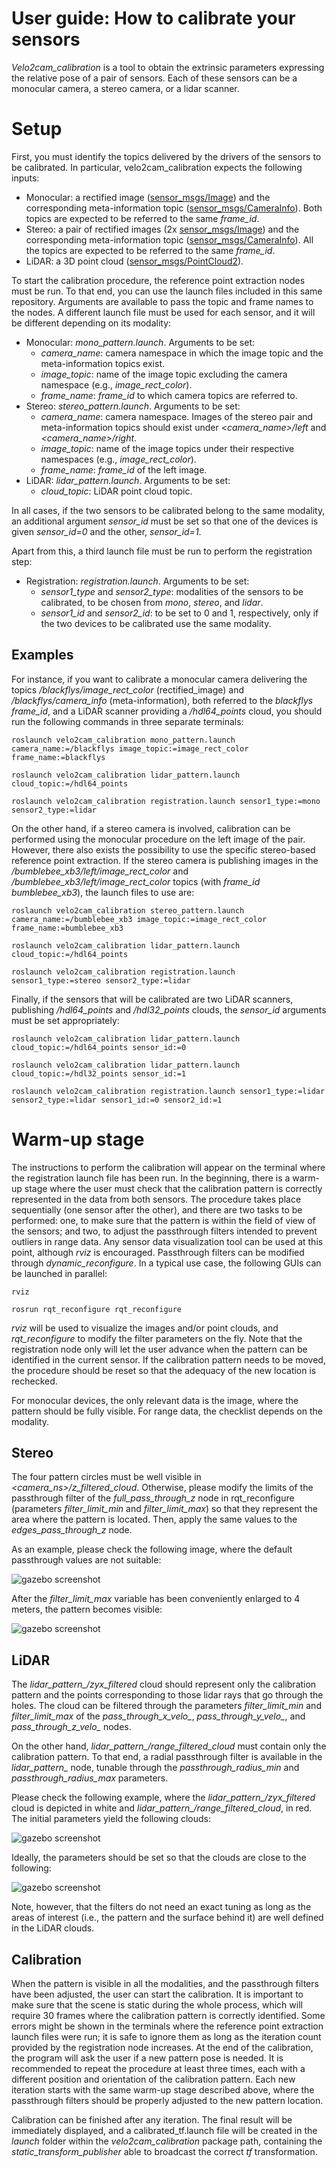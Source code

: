 # User guide: How to calibrate your sensors
*Velo2cam_calibration* is a tool to obtain the extrinsic parameters expressing the relative pose of a pair of sensors. Each of these sensors can be a monocular camera, a stereo camera, or a lidar scanner.

# Setup #
First, you must identify the topics delivered by the drivers of the sensors to be calibrated. In particular, velo2cam_calibration expects the following inputs:
* Monocular: a rectified image ([sensor_msgs/Image](http://docs.ros.org/api/sensor_msgs/html/msg/Image.html)) and the corresponding meta-information topic ([sensor_msgs/CameraInfo](http://docs.ros.org/api/sensor_msgs/html/msg/CameraInfo.html)). Both topics are expected to be referred to the same *frame_id*.
* Stereo: a pair of rectified images (2x [sensor_msgs/Image](http://docs.ros.org/api/sensor_msgs/html/msg/Image.html)) and the corresponding meta-information topic ([sensor_msgs/CameraInfo](http://docs.ros.org/api/sensor_msgs/html/msg/CameraInfo.html)). All the topics are expected to be referred to the same *frame_id*.
* LiDAR: a 3D point cloud ([sensor_msgs/PointCloud2](http://docs.ros.org/api/sensor_msgs/html/msg/PointCloud2.html)).

To start the calibration procedure, the reference point extraction nodes must be run. To that end, you can use the launch files included in this same repository. Arguments are available to pass the topic and frame names to the nodes. A different launch file must be used for each sensor, and it will be different depending on its modality:

* Monocular: *mono_pattern.launch*. Arguments to be set:
    * *camera_name*: camera namespace in which the image topic and the meta-information topics exist.
    * *image_topic*: name of the image topic excluding the camera namespace (e.g., *image_rect_color*).
    * *frame_name*: *frame_id* to which camera topics are referred to.
* Stereo: *stereo_pattern.launch*. Arguments to be set:
    * *camera_name*: camera namespace. Images of the stereo pair and meta-information topics should exist under *<camera_name>/left* and *<camera_name>/right*.
    * *image_topic*: name of the image topics under their respective namespaces (e.g., *image_rect_color*).
    * *frame_name*: *frame_id* of the left image.
* LiDAR: *lidar_pattern.launch*. Arguments to be set:
    * *cloud_topic*: LiDAR point cloud topic.

In all cases, if the two sensors to be calibrated belong to the same modality, an additional argument *sensor_id* must be set so that one of the devices is given *sensor_id=0* and the other, *sensor_id=1*.

Apart from this, a third launch file must be run to perform the registration step:
* Registration: *registration.launch*. Arguments to be set:
    * *sensor1_type* and *sensor2_type*: modalities of the sensors to be calibrated, to be chosen from *mono*, *stereo*, and *lidar*.
    * *sensor1_id* and *sensor2_id*: to be set to 0 and 1, respectively, only if the two devices to be calibrated use the same modality.

## Examples ##
For instance, if you want to calibrate a monocular camera delivering the topics */blackflys/image_rect_color* (rectified_image) and */blackflys/camera_info* (meta-information), both referred to the *blackflys* *frame_id*, and a LiDAR scanner providing a */hdl64_points* cloud, you should run the following commands in three separate terminals:

```roslaunch velo2cam_calibration mono_pattern.launch camera_name:=/blackflys image_topic:=image_rect_color frame_name:=blackflys```

```roslaunch velo2cam_calibration lidar_pattern.launch cloud_topic:=/hdl64_points```

```roslaunch velo2cam_calibration registration.launch sensor1_type:=mono sensor2_type:=lidar```


On the other hand, if a stereo camera is involved, calibration can be performed using the monocular procedure on the left image of the pair. However, there also exists the possibility to use the specific stereo-based reference point extraction. If the stereo camera is publishing images in the */bumblebee_xb3/left/image_rect_color* and */bumblebee_xb3/left/image_rect_color* topics (with *frame_id* *bumblebee_xb3*), the launch files to use are:

```roslaunch velo2cam_calibration stereo_pattern.launch camera_name:=/bumblebee_xb3 image_topic:=image_rect_color frame_name:=bumblebee_xb3```

```roslaunch velo2cam_calibration lidar_pattern.launch cloud_topic:=/hdl64_points```

```roslaunch velo2cam_calibration registration.launch sensor1_type:=stereo sensor2_type:=lidar```

Finally, if the sensors that will be calibrated are two LiDAR scanners, publishing */hdl64_points* and */hdl32_points* clouds, the *sensor_id* arguments must be set appropriately:

```roslaunch velo2cam_calibration lidar_pattern.launch cloud_topic:=/hdl64_points sensor_id:=0```

```roslaunch velo2cam_calibration lidar_pattern.launch cloud_topic:=/hdl32_points sensor_id:=1```

```roslaunch velo2cam_calibration registration.launch sensor1_type:=lidar sensor2_type:=lidar sensor1_id:=0 sensor2_id:=1```

# Warm-up stage #
The instructions to perform the calibration will appear on the terminal where the registration launch file has been run. In the beginning, there is a warm-up stage where the user must check that the calibration pattern is correctly represented in the data from both sensors. The procedure takes place sequentially (one sensor after the other), and there are two tasks to be performed: one, to make sure that the pattern is within the field of view of the sensors; and two, to adjust the passthrough filters intended to prevent outliers in range data. Any sensor data visualization tool can be used at this point, although *rviz* is encouraged. Passthrough filters can be modified through *dynamic_reconfigure*. In a typical use case, the following GUIs can be launched in parallel:

```rviz```

```rosrun rqt_reconfigure rqt_reconfigure```

*rviz* will be used to visualize the images and/or point clouds, and *rqt_reconfigure* to modify the filter parameters on the fly. Note that the registration node only will let the user advance when the pattern can be identified in the current sensor. If the calibration pattern needs to be moved, the procedure should be reset so that the adequacy of the new location is rechecked.

For monocular devices, the only relevant data is the image, where the pattern should be fully visible. For range data, the checklist depends on the modality.

## Stereo ##
The four pattern circles must be well visible in *<camera_ns>/z_filtered_cloud*. Otherwise, please modify the limits of the passthrough filter of the *full_pass_through_z* node in rqt_reconfigure (parameters *filter_limit_min* and *filter_limit_max*) so that they represent the area where the pattern is located. Then, apply the same values to the *edges_pass_through_z* node.

As an example, please check the following image, where the default passthrough values are not suitable:

![gazebo screenshot](screenshots/stereo_filters_1.png)

After the *filter_limit_max* variable has been conveniently enlarged to 4 meters, the pattern becomes visible:

![gazebo screenshot](screenshots/stereo_filters_2.png)

## LiDAR ##
The *lidar_pattern_<id>/zyx_filtered* cloud should represent only the calibration pattern and the points corresponding to those lidar rays that go through the holes. The cloud can be filtered through the parameters *filter_limit_min* and *filter_limit_max* of the *pass_through_x_velo_<id>*, *pass_through_y_velo_<id>*, and *pass_through_z_velo_<id>* nodes.

On the other hand, *lidar_pattern_<id>/range_filtered_cloud* must contain only the calibration pattern. To that end, a radial passthrough filter is available in the *lidar_pattern_<id>* node, tunable through the *passthrough_radius_min* and *passthrough_radius_max* parameters.

Please check the following example, where the *lidar_pattern_<id>/zyx_filtered* cloud is depicted in white and *lidar_pattern_<id>/range_filtered_cloud*, in red. The initial parameters yield the following clouds:

![gazebo screenshot](screenshots/lidar_filters_1.png)

Ideally, the parameters should be set so that the clouds are close to the following:

![gazebo screenshot](screenshots/lidar_filters_2.png)

Note, however, that the filters do not need an exact tuning as long as the areas of interest (i.e., the pattern and the surface behind it) are well defined in the LiDAR clouds.

## Calibration ##
When the pattern is visible in all the modalities, and the passthrough filters have been adjusted, the user can start the calibration. It is important to make sure that the scene is static during the whole process, which will require 30 frames where the calibration pattern is correctly identified. Some errors might be shown in the terminals where the reference point extraction launch files were run; it is safe to ignore them as long as the iteration count provided by the registration node increases. At the end of the calibration, the program will ask the user if a new pattern pose is needed. It is recommended to repeat the procedure at least three times, each with a different position and orientation of the calibration pattern. Each new iteration starts with the same warm-up stage described above, where the passthrough filters should be properly adjusted to the new pattern location.

Calibration can be finished after any iteration. The final result will be immediately displayed, and a calibrated_tf.launch file will be created in the *launch* folder within the *velo2cam_calibration* package path, containing the *static_transform_publisher* able to broadcast the correct *tf* transformation.